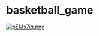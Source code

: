 # basketball_game
[![pEMs7iq.png](https://s21.ax1x.com/2025/02/18/pEMs7iq.png)](https://imgse.com/i/pEMs7iq)
